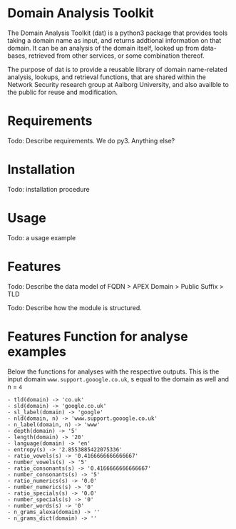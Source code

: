 # Domain Analysis Toolkit

The Domain Analysis Toolkit (dat) is a python3 package that provides
tools taking a domain name as input, and returns addtional information
on that domain. It can be an analysis of the domain itself, looked up
from data-bases, retrieved from other services, or some combination
thereof.

The purpose of dat is to provide a reusable library of domain
name-related analysis, lookups, and retrieval functions, that are
shared within the Network Security research group at Aalborg
University, and also availble to the public for reuse and modification.

# Requirements

Todo: Describe requirements. We do py3. Anything else?

# Installation

Todo: installation procedure

# Usage

Todo: a usage example

# Features

Todo: Describe the data model of FQDN > APEX Domain > Public Suffix > TLD

Todo: Describe how the module is structured.

# Features Function for analyse examples

Below the functions for analyses with the respective outputs. This is the input domain `www.support.gooogle.co.uk`, s equal to the domain as well and n = `4`
```
- tld(domain) -> 'co.uk'
- sld(domain) -> 'google.co.uk'
- sl_label(domain) -> 'google'
- nld(domain, n) -> 'www.support.gooogle.co.uk'
- n_label(domain, n) -> 'www'
- depth(domain) -> '5'
- length(domain) -> '20'
- language(domain) -> 'en'
- entropy(s) -> '2.8553885422075336'
- ratio_vowels(s) -> '0.4166666666666667'
- number_vowels(s) -> '5'
- ratio_consonants(s) -> '0.4166666666666667'
- number_consonants(s) -> '5'
- ratio_numerics(s) -> '0.0'
- number_numerics(s) -> '0'
- ratio_specials(s) -> '0.0'
- number_specials(s) -> '0'
- number_words(s) -> '0'
- n_grams_alexa(domain) -> ''
- n_grams_dict(domain) -> ''
```
